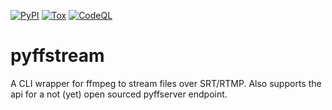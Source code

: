 [![PyPI](https://img.shields.io/pypi/v/pyffstream.svg)](https://pypi.org/project/pyffstream/) [![Tox](https://github.com/gbeauregard/pyffstream/workflows/Tox/badge.svg)](https://github.com/GBeauregard/pyffstream/actions/workflows/tox.yml) [![CodeQL](https://github.com/gbeauregard/pyffstream/workflows/CodeQL/badge.svg)](https://github.com/GBeauregard/pyffstream/actions/workflows/codeql-analysis.yml)


# pyffstream

A CLI wrapper for ffmpeg to stream files over SRT/RTMP. Also supports the api
for a not (yet) open sourced pyffserver endpoint.
